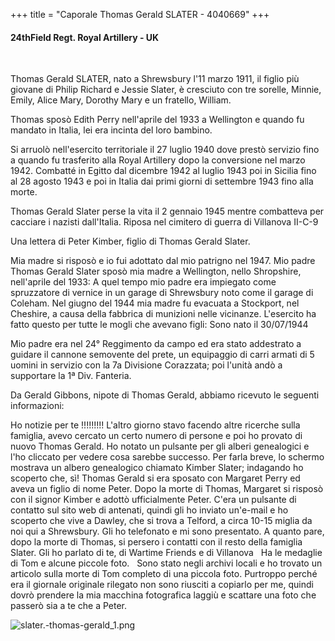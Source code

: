 +++
title = "Caporale Thomas Gerald SLATER - 4040669"
+++

#### 24thField Regt. Royal Artillery - UK
<br>


Thomas Gerald SLATER, nato a Shrewsbury l'11 marzo 1911, il figlio più giovane di Philip Richard e Jessie Slater, è cresciuto con tre sorelle, Minnie, Emily, Alice Mary, Dorothy Mary e un fratello, William.

Thomas sposò Edith Perry nell'aprile del 1933 a Wellington e quando fu mandato in Italia, lei era incinta del loro bambino.

Si arruolò nell'esercito territoriale il 27 luglio 1940 dove prestò servizio fino a quando fu trasferito alla Royal Artillery dopo la conversione nel marzo 1942. Combatté in Egitto dal dicembre 1942 al luglio 1943 poi in Sicilia fino al 28 agosto 1943 e poi in Italia dai primi giorni di settembre 1943 fino alla morte.

Thomas Gerald Slater perse la vita il 2 gennaio 1945 mentre combatteva per cacciare i nazisti dall'Italia.  Riposa nel cimitero di guerra di Villanova II-C-9

Una lettera di Peter Kimber, figlio di Thomas Gerald Slater.

Mia madre si risposò e io fui adottato dal mio patrigno nel 1947.
Mio padre Thomas Gerald Slater sposò mia madre a Wellington, nello Shropshire, nell'aprile del 1933:
A quel tempo mio padre era impiegato come spruzzatore di vernice in un garage di Shrewsbury noto come il garage di Coleham.
Nel giugno del 1944 mia madre fu evacuata a Stockport, nel Cheshire, a causa della fabbrica di munizioni nelle vicinanze.
L'esercito ha fatto questo per tutte le mogli che avevano figli:
Sono nato il 30/07/1944

Mio padre era nel 24° Reggimento da campo ed era stato addestrato a guidare il cannone semovente del prete, un equipaggio di carri armati di 5 uomini in servizio con la 7a Divisione Corazzata; poi l'unità andò a supportare la 1ª Div. Fanteria.


Da Gerald Gibbons, nipote di Thomas Gerald, abbiamo ricevuto le seguenti informazioni:

Ho notizie per te !!!!!!!!!
L'altro giorno stavo facendo altre ricerche sulla famiglia, avevo cercato un certo numero di persone e poi ho provato di nuovo Thomas Gerald. Ho notato un pulsante per gli alberi genealogici e l'ho cliccato per vedere cosa sarebbe successo. Per farla breve, lo schermo mostrava un albero genealogico chiamato Kimber Slater; indagando ho scoperto che, sì! Thomas Gerald si era sposato con Margaret Perry ed aveva un figlio di nome Peter. Dopo la morte di Thomas, Margaret si risposò con il signor Kimber e adottò ufficialmente Peter.
C'era un pulsante di contatto sul sito web di antenati, quindi gli ho inviato un'e-mail e ho scoperto che vive a Dawley, che si trova a Telford, a circa 10-15 miglia da noi qui a Shrewsbury. Gli ho telefonato e mi sono presentato. A quanto pare, dopo la morte di Thomas, si persero i contatti con il resto della famiglia Slater.
Gli ho parlato di te, di Wartime Friends e di Villanova 
 
Ha le medaglie di Tom e alcune piccole foto.
 
Sono stato negli archivi locali e ho trovato un articolo sulla morte di Tom completo di una piccola foto. Purtroppo perché era il giornale originale rilegato non sono riusciti a copiarlo per me, quindi dovrò prendere la mia macchina fotografica laggiù e scattare una foto che passerò sia a te che a Peter.


![slater.-thomas-gerald_1.png](/images/Soldiers/slater.-thomas-gerald_1.png)

